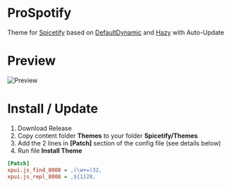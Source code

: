 # ProSpotify
Theme for [Spicetify](https://github.com/spicetify/spicetify-cli) based on [DefaultDynamic](https://github.com/JulienMaille/spicetify-dynamic-theme) and [Hazy](https://github.com/Astromations/Hazy) with Auto-Update

# Preview
![Preview](https://prochopa.github.io/ProSpotify/ProSpotify.png)

# Install / Update
1. Download Release
2. Copy content folder **Themes** to your folder **Spicetify/Themes**
3. Add the 2 lines in **[Patch]** section of the config file (see details below)
4. Run file **Install Theme**

```ini
[Patch]
xpui.js_find_8008 = ,(\w+=)32,
xpui.js_repl_8008 = ,${1}28,
```
